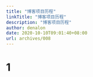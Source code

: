 ```yaml
---
title: "博客项目历程"
linkTitle: "博客项目历程"
description: "博客项目历程"
author: denalon
date: 2020-10-10T09:01:40+08:00
url: archives/008
---
```


# 1
